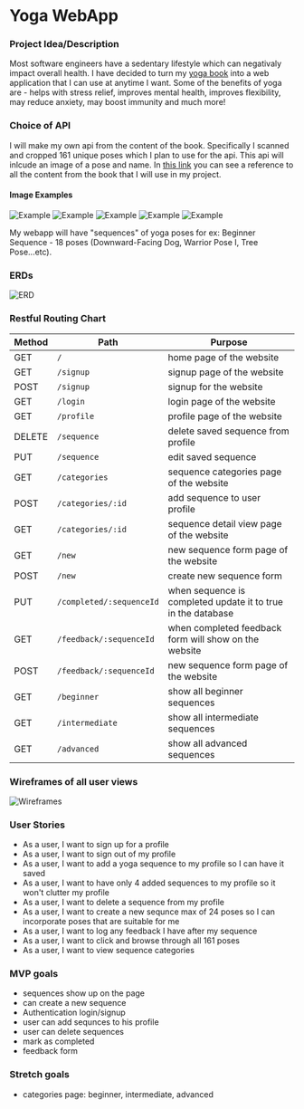 # Yoga WebApp

### Project Idea/Description 

Most software engineers have a sedentary lifestyle which can negativaly impact overall health. I have decided to turn my [yoga book](https://www.amazon.com/Ultimate-Guide-Yoga-Nancy-Hajeski/dp/1645170454) into a web application that I can use at anytime I want. Some of the benefits of yoga are - helps with stress relief, improves mental health, improves flexibility, may reduce anxiety, may boost immunity and much more!      

### Choice of API
I will make my own api from the content of the book. Specifically I scanned and cropped 161 unique poses which I plan to use for the api. This api will inlcude an image of a pose and name. In [this link](https://docs.google.com/spreadsheets/d/1Uwb7WTSapTxmTuSvQ31j1TeHQZ2Oq8bFsCsRnTsUYLA/edit?usp=sharing) you can see a reference to all the content from the book that I will use in my project.

#### Image Examples
![Example](./img/Wheel-Pose.jpg)
![Example](./img/Child's-Pose-with-Arms-Extended.jpg)
![Example](./img/Side-Learning-Half-Straddle-Pose.jpg)
![Example](./img/Hero-Pose.jpg)
![Example](./img/Bound-Angle-Pose.jpg)

My webapp will have "sequences" of yoga poses for ex: Beginner Sequence - 18 poses (Downward-Facing Dog, Warrior Pose I, Tree Pose...etc).

### ERDs
![ERD](./img/erd.png)


### Restful Routing Chart

| Method | Path | Purpose |
| ------ | -------------- | -------------------------------- |
| GET | `/` | home page of the website |
| GET | `/signup` | signup page of the website |
| POST | `/signup` | signup for the website |
| GET | `/login` | login page of the website  |
| GET | `/profile` | profile page of the website  |
| DELETE | `/sequence` | delete saved sequence from profile  |
| PUT | `/sequence` | edit saved sequence  |
| GET | `/categories` | sequence categories page of the website |
| POST | `/categories/:id` | add sequence to user profile |
| GET | `/categories/:id` |  sequence detail view page of the website |
| GET | `/new` | new sequence form page of the website |
| POST | `/new` | create new sequence form |
| PUT | `/completed/:sequenceId` | when sequence is completed update it to true in the database |
| GET | `/feedback/:sequenceId` | when completed feedback form will show on the website |
| POST | `/feedback/:sequenceId` | new sequence form page of the website |
| GET | `/beginner` | show all beginner sequences |
| GET | `/intermediate` | show all intermediate sequences |
| GET | `/advanced` | show all advanced sequences |


### Wireframes of all user views
![Wireframes](./img/wireframes-yoga.png)


### User Stories
* As a user, I want to sign up for a profile 
* As a user, I want to sign out of my profile 
* As a user, I want to add a yoga sequence to my profile so I can have it saved 
* As a user, I want to have only 4 added sequences to my profile so it won't clutter my profile
* As a user, I want to delete a sequence from my profile
* As a user, I want to create a new sequnce max of 24 poses so I can incorporate poses that are suitable for me 
* As a user, I want to log any feedback I have after my sequence 
* As a user, I want to click and browse through all 161 poses 
* As a user, I want to view sequence categories 


### MVP goals 
* sequences show up on the page
* can create a new sequence
* Authentication login/signup
* user can add sequnces to his profile
* user can delete sequences 
* mark as completed 
* feedback form 

### Stretch goals 
* categories page: beginner, intermediate, advanced 
